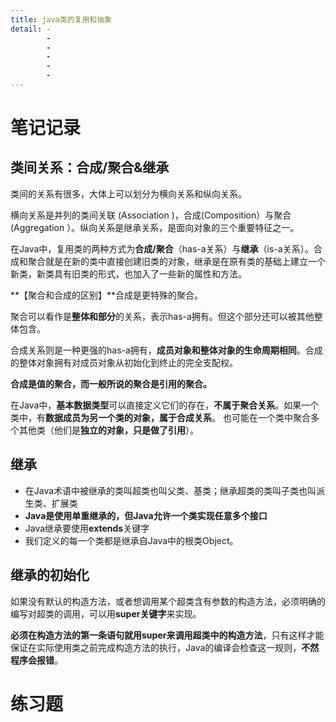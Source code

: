 ```yaml
---
title: java类的复用和抽象
detail: - 
        -
        -
        -
        -
        -
---
```










# 笔记记录

## 类间关系：合成/聚合&继承

类间的关系有很多，大体上可以划分为横向关系和纵向关系。

横向关系是并列的类间关联 (Association )，合成(Composition）与聚合 (Aggregation ）。纵向关系是继承关系，是面向对象的三个重要特征之一。

在Java中，复用类的两种方式为**合成/聚合**（has-a关系）与**继承**（is-a关系）。合成和聚合就是在新的类中直接创建旧类的对象，继承是在原有类的基础上建立一个新类，新类具有旧类的形式，也加入了一些新的属性和方法。



**【聚合和合成的区别】**合成是更特殊的聚合。

聚合可以看作是**整体和部分**的关系，表示has-a拥有。但这个部分还可以被其他整体包含。

合成关系则是一种更强的has-a拥有，**成员对象和整体对象的生命周期相同**。合成的整体对象拥有对成员对象从初始化到终止的完全支配权。

**合成是值的聚合，而一般所说的聚合是引用的聚合。**



在Java中，**基本数据类型**可以直接定义它们的存在，**不属于聚合关系**。如果一个类中，有**数据成员为另一个类的对象，属于合成关系**。
也可能在一个类中聚合多个其他类（他们是**独立的对象，只是做了引用**）。



## 继承

* 在Java术语中被继承的类叫超类也叫父类、基类；继承超类的类叫子类也叫派生类、扩展类
* **Java是使用单重继承的，但Java允许一个类实现任意多个接口**
* Java继承要使用**extends**关键字
* 我们定义的每一个类都是继承自Java中的根类Object。



## 继承的初始化

如果没有默认的构造方法，或者想调用某个超类含有参数的构造方法，必须明确的编写对超类的调用，可以用**super关键字**来实现。

**必须在构造方法的第一条语句就用super来调用超类中的构造方法**，只有这样才能保证在实际使用类之前完成构造方法的执行，Java的编译会检查这一规则，**不然程序会报错**。







# 练习题



